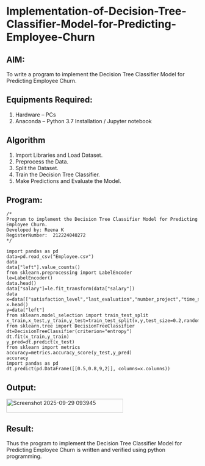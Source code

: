# Implementation-of-Decision-Tree-Classifier-Model-for-Predicting-Employee-Churn

## AIM:
To write a program to implement the Decision Tree Classifier Model for Predicting Employee Churn.

## Equipments Required:
1. Hardware – PCs
2. Anaconda – Python 3.7 Installation / Jupyter notebook

## Algorithm
1. Import Libraries and Load Dataset.
2. Preprocess the Data.
3. Split the Dataset.
4. Train the Decision Tree Classifier.
5. Make Predictions and Evaluate the Model.

## Program:
```
/*
Program to implement the Decision Tree Classifier Model for Predicting Employee Churn.
Developed by: Reena K
RegisterNumber:  212224040272
*/
```
```
import pandas as pd
data=pd.read_csv("Employee.csv")
data
data["left"].value_counts()
from sklearn.preprocessing import LabelEncoder
le=LabelEncoder()
data.head()
data["salary"]=le.fit_transform(data["salary"])
data
x=data[["satisfaction_level","last_evaluation","number_project","time_spend_company"]]
x.head()
y=data["left"]
from sklearn.model_selection import train_test_split
x_train,x_test,y_train,y_test=train_test_split(x,y,test_size=0.2,random_state=100)
from sklearn.tree import DecisionTreeClassifier
dt=DecisionTreeClassifier(criterion="entropy")
dt.fit(x_train,y_train)
y_pred=dt.predict(x_test)
from sklearn import metrics
accuracy=metrics.accuracy_score(y_test,y_pred)
accuracy
import pandas as pd
dt.predict(pd.DataFrame([[0.5,0.8,9,2]], columns=x.columns))

```
## Output:

<img width="306" height="36" alt="Screenshot 2025-09-29 093945" src="https://github.com/user-attachments/assets/ad374c49-de8c-49cf-b494-59c09f6953c4" />


## Result:
Thus the program to implement the  Decision Tree Classifier Model for Predicting Employee Churn is written and verified using python programming.

